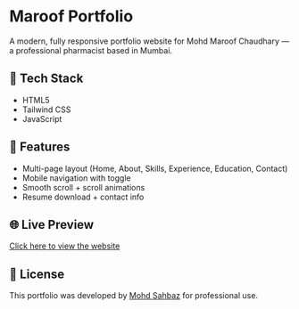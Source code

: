 # Maroof Portfolio

A modern, fully responsive portfolio website for Mohd Maroof Chaudhary — a professional pharmacist based in Mumbai.

## 🚀 Tech Stack
- HTML5
- Tailwind CSS
- JavaScript

## 📂 Features
- Multi-page layout (Home, About, Skills, Experience, Education, Contact)
- Mobile navigation with toggle
- Smooth scroll + scroll animations
- Resume download + contact info

## 🌐 Live Preview
[Click here to view the website]()

## 📄 License
This portfolio was developed by [Mohd Sahbaz](https://github.com/MohdSahbaz) for professional use.
